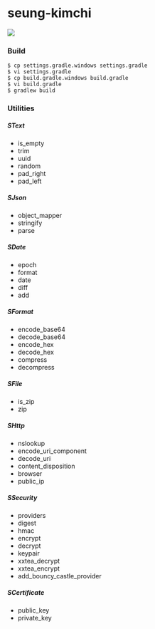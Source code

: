 # seung-kimchi

[![](https://jitpack.io/v/seung-dev/seung-kimchi.svg)](https://jitpack.io/#seung-dev/seung-kimchi)

### Build

```
$ cp settings.gradle.windows settings.gradle
$ vi settings.gradle
$ cp build.gradle.windows build.gradle
$ vi build.gradle
$ gradlew build
```

### Utilities

##### SText

- is_empty
- trim
- uuid
- random
- pad_right
- pad_left

##### SJson

- object_mapper
- stringify
- parse

##### SDate

- epoch
- format
- date
- diff
- add

##### SFormat

- encode_base64
- decode_base64
- encode_hex
- decode_hex
- compress
- decompress

##### SFile

- is_zip
- zip

##### SHttp

- nslookup
- encode_uri_component
- decode_uri
- content_disposition
- browser
- public_ip

##### SSecurity

- providers
- digest
- hmac
- encrypt
- decrypt
- keypair
- xxtea_decrypt
- xxtea_encrypt
- add_bouncy_castle_provider

##### SCertificate

- public_key
- private_key
